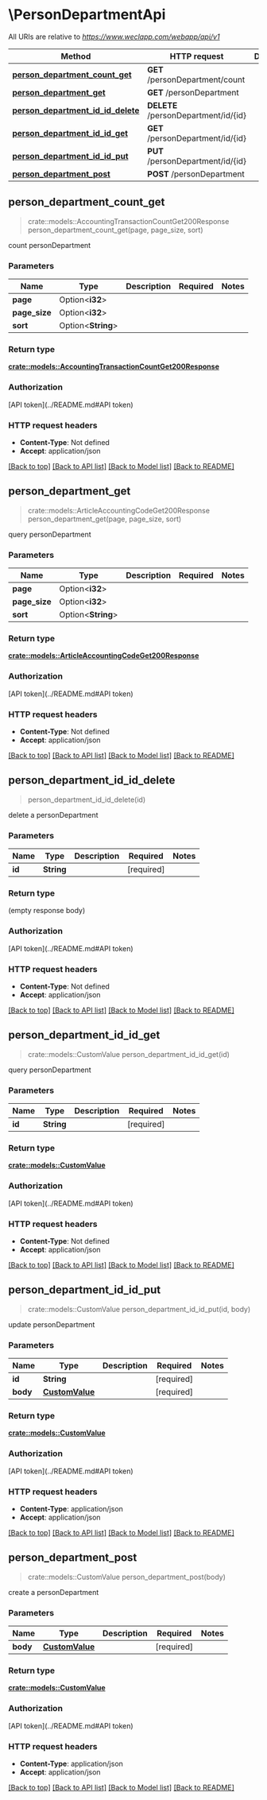 # \PersonDepartmentApi

All URIs are relative to *https://www.weclapp.com/webapp/api/v1*

Method | HTTP request | Description
------------- | ------------- | -------------
[**person_department_count_get**](PersonDepartmentApi.md#person_department_count_get) | **GET** /personDepartment/count | 
[**person_department_get**](PersonDepartmentApi.md#person_department_get) | **GET** /personDepartment | 
[**person_department_id_id_delete**](PersonDepartmentApi.md#person_department_id_id_delete) | **DELETE** /personDepartment/id/{id} | 
[**person_department_id_id_get**](PersonDepartmentApi.md#person_department_id_id_get) | **GET** /personDepartment/id/{id} | 
[**person_department_id_id_put**](PersonDepartmentApi.md#person_department_id_id_put) | **PUT** /personDepartment/id/{id} | 
[**person_department_post**](PersonDepartmentApi.md#person_department_post) | **POST** /personDepartment | 



## person_department_count_get

> crate::models::AccountingTransactionCountGet200Response person_department_count_get(page, page_size, sort)


count personDepartment

### Parameters


Name | Type | Description  | Required | Notes
------------- | ------------- | ------------- | ------------- | -------------
**page** | Option<**i32**> |  |  |
**page_size** | Option<**i32**> |  |  |
**sort** | Option<**String**> |  |  |

### Return type

[**crate::models::AccountingTransactionCountGet200Response**](_accountingTransaction_count_get_200_response.md)

### Authorization

[API token](../README.md#API token)

### HTTP request headers

- **Content-Type**: Not defined
- **Accept**: application/json

[[Back to top]](#) [[Back to API list]](../README.md#documentation-for-api-endpoints) [[Back to Model list]](../README.md#documentation-for-models) [[Back to README]](../README.md)


## person_department_get

> crate::models::ArticleAccountingCodeGet200Response person_department_get(page, page_size, sort)


query personDepartment

### Parameters


Name | Type | Description  | Required | Notes
------------- | ------------- | ------------- | ------------- | -------------
**page** | Option<**i32**> |  |  |
**page_size** | Option<**i32**> |  |  |
**sort** | Option<**String**> |  |  |

### Return type

[**crate::models::ArticleAccountingCodeGet200Response**](_articleAccountingCode_get_200_response.md)

### Authorization

[API token](../README.md#API token)

### HTTP request headers

- **Content-Type**: Not defined
- **Accept**: application/json

[[Back to top]](#) [[Back to API list]](../README.md#documentation-for-api-endpoints) [[Back to Model list]](../README.md#documentation-for-models) [[Back to README]](../README.md)


## person_department_id_id_delete

> person_department_id_id_delete(id)


delete a personDepartment

### Parameters


Name | Type | Description  | Required | Notes
------------- | ------------- | ------------- | ------------- | -------------
**id** | **String** |  | [required] |

### Return type

 (empty response body)

### Authorization

[API token](../README.md#API token)

### HTTP request headers

- **Content-Type**: Not defined
- **Accept**: application/json

[[Back to top]](#) [[Back to API list]](../README.md#documentation-for-api-endpoints) [[Back to Model list]](../README.md#documentation-for-models) [[Back to README]](../README.md)


## person_department_id_id_get

> crate::models::CustomValue person_department_id_id_get(id)


query personDepartment

### Parameters


Name | Type | Description  | Required | Notes
------------- | ------------- | ------------- | ------------- | -------------
**id** | **String** |  | [required] |

### Return type

[**crate::models::CustomValue**](customValue.md)

### Authorization

[API token](../README.md#API token)

### HTTP request headers

- **Content-Type**: Not defined
- **Accept**: application/json

[[Back to top]](#) [[Back to API list]](../README.md#documentation-for-api-endpoints) [[Back to Model list]](../README.md#documentation-for-models) [[Back to README]](../README.md)


## person_department_id_id_put

> crate::models::CustomValue person_department_id_id_put(id, body)


update personDepartment

### Parameters


Name | Type | Description  | Required | Notes
------------- | ------------- | ------------- | ------------- | -------------
**id** | **String** |  | [required] |
**body** | [**CustomValue**](CustomValue.md) |  | [required] |

### Return type

[**crate::models::CustomValue**](customValue.md)

### Authorization

[API token](../README.md#API token)

### HTTP request headers

- **Content-Type**: application/json
- **Accept**: application/json

[[Back to top]](#) [[Back to API list]](../README.md#documentation-for-api-endpoints) [[Back to Model list]](../README.md#documentation-for-models) [[Back to README]](../README.md)


## person_department_post

> crate::models::CustomValue person_department_post(body)


create a personDepartment

### Parameters


Name | Type | Description  | Required | Notes
------------- | ------------- | ------------- | ------------- | -------------
**body** | [**CustomValue**](CustomValue.md) |  | [required] |

### Return type

[**crate::models::CustomValue**](customValue.md)

### Authorization

[API token](../README.md#API token)

### HTTP request headers

- **Content-Type**: application/json
- **Accept**: application/json

[[Back to top]](#) [[Back to API list]](../README.md#documentation-for-api-endpoints) [[Back to Model list]](../README.md#documentation-for-models) [[Back to README]](../README.md)

